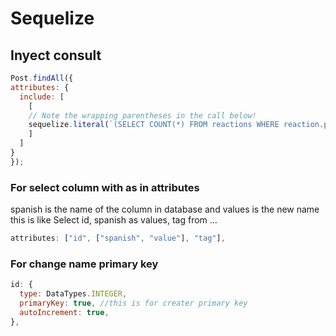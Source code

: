 # Sequelize

## Inyect consult

```javascript
Post.findAll({
attributes: {
  include: [
    [
    // Note the wrapping parentheses in the call below!
    sequelize.literal(`(SELECT COUNT(*) FROM reactions WHERE reaction.postId = post.id AND reaction.type = "Laugh" )`), 'laughReactionsCount'
    ]
  ]
}
});
```

### For select column with as in attributes

spanish is the name of the column in database and values is the new name
this is like
Select id, spanish as values, tag from ...

```javascript
attributes: ["id", ["spanish", "value"], "tag"],
```

### For change name primary key

```javascript
id: {
  type: DataTypes.INTEGER,
  primaryKey: true, //this is for creater primary key
  autoIncrement: true,
},
```
